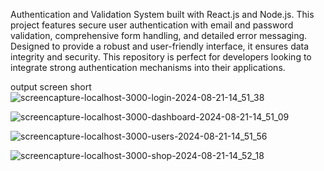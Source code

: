 Authentication and Validation System built with React.js and Node.js.
This project features secure user authentication with email and password validation,
comprehensive form handling, and detailed error messaging. Designed to provide a robust and user-friendly interface,
it ensures data integrity and security. 
This repository is perfect for developers looking to integrate strong authentication mechanisms into their applications.

output screen short 
![screencapture-localhost-3000-login-2024-08-21-14_51_38](https://github.com/user-attachments/assets/09c240a0-8f2f-4f8b-94c4-9805344a2ef3)

![screencapture-localhost-3000-dashboard-2024-08-21-14_51_09](https://github.com/user-attachments/assets/0aa09b96-c9c3-4c33-93f3-19059af17646)

![screencapture-localhost-3000-users-2024-08-21-14_51_56](https://github.com/user-attachments/assets/5c4ca7ef-fbee-45aa-b205-7a6eced087c9)

![screencapture-localhost-3000-shop-2024-08-21-14_52_18](https://github.com/user-attachments/assets/09ff4db8-3f4b-4ce8-9aa5-c84c7bf0113f)



